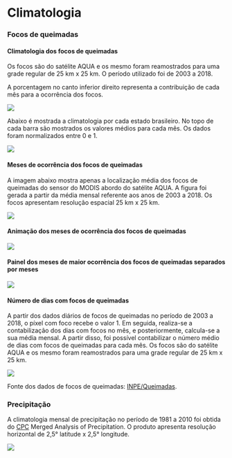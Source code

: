 Climatologia
================

### Focos de queimadas

#### Climatologia dos focos de queimadas

Os focos são do satélite AQUA e os mesmo foram reamostrados para uma grade regular de 25 km x 25 km. O  período utilizado foi de 2003 a 2018.

A porcentagem no canto inferior direito representa a contribuição de cada mês para a ocorrência dos focos.

![](../images/climatologia/fig01a.png)

Abaixo é mostrada a climatologia por cada estado brasileiro. No topo de cada barra são mostrados os valores médios para cada mês. Os dados foram normalizados entre 0 e 1.

![](../images/climatologia/fig01b.png)

#### Meses de ocorrência dos focos de queimadas

A imagem abaixo mostra apenas a localização média dos focos de queimadas do sensor do MODIS abordo do satélite AQUA. A figura foi gerada a partir da média mensal referente aos anos de 2003 a 2018. Os focos apresentam resolução espacial 25 km x 25 km.

![](../images/climatologia/fig02.png)

#### Animação dos meses de ocorrência dos focos de queimadas

![](../images/climatologia/fig03.gif)

#### Painel dos meses de maior ocorrência dos focos de queimadas separados por meses

![](../images/climatologia/fig04.png)

#### Número de dias com focos de queimadas

A partir dos dados diários de focos de queimadas no período de 2003 a 2018, o píxel com foco recebe o valor 1. Em seguida, realiza-se a contabilização dos dias com focos no mês, e posteriormente, calcula-se a sua média mensal. A partir disso, foi possível contabilizar o número médio de dias com focos de queimadas para cada mês. Os focos são do satélite AQUA e os mesmo foram reamostrados para uma grade regular de 25 km x 25 km.

![](../images/climatologia/fig05.png)

Fonte dos dados de focos de queimadas: [INPE/Queimadas](http://queimadas.dgi.inpe.br/queimadas).

### Precipitação

A climatologia mensal de precipitação no período de 1981 a 2010 foi obtida do [CPC](https://psl.noaa.gov/data/gridded/data.cmap.html) Merged Analysis of Precipitation. O produto apresenta resolução horizontal de 2,5° latitude x 2,5° longitude.

![](../images/climatologia/fig06.png)